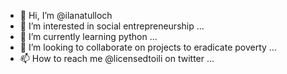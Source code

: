 - 👋 Hi, I’m @ilanatulloch
- 👀 I’m interested in social entrepreneurship ...
- 🌱 I’m currently learning python ...
- 💞️ I’m looking to collaborate on projects to eradicate poverty ...
- 📫 How to reach me @licensedtoili on twitter ...

<!---
ilanatulloch/ilanatulloch is a ✨ special ✨ repository because its `README.md` (this file) appears on your GitHub profile.
You can click the Preview link to take a look at your changes.
--->

